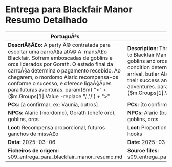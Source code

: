 ﻿# Entrega para Blackfair Manor  Resumo Detalhado

| PortuguÃªs | English |
|-----------|---------|
| **DescriÃ§Ã£o:** A party Ã© contratada para escoltar uma carroÃ§a atÃ© Ã  mansÃ£o Blackfair. Sofrem emboscadas de goblins e orcs liderados por Gorath. O estado final da carroÃ§a determina o pagamento recebido. Ao chegarem, o mordomo Alaric recompensa-os conforme o sucesso, e oferece ligaÃ§Ãµes para futuras aventuras. param($m) "<" + ($m.Groups[1].Value -replace '\\','/') + ">"  | **Description:** The party is hired to escort a cart to Blackfair Manor. They are ambushed by goblins and orcs led by Gorath. The carts final condition determines the payment. Upon arrival, butler Alaric rewards them based on their success and offers hooks for future adventures. param($m) "<" + ($m.Groups[1].Value -replace '\\','/') + ">"  |
| **PCs:** [a confirmar, ex: Vaunia, outros] | **PCs:** [to confirm, e.g. Vaunia, others] |
| **NPCs:** Alaric (mordomo), Gorath (chefe orc), goblins, orcs | **NPCs:** Alaric (butler), Gorath (orc chief), goblins, orcs |
| **Loot:** Recompensa proporcional, futuros ganchos de missÃ£o | **Loot:** Proportional reward, future mission hooks |
| **Data:** 2025-03-06 | **Date:** 2025-03-06 |
| **Ficheiros de origem:** s09_entrega_para_blackfair_manor_resumo.md | **Source files:** s09_entrega_para_blackfair_manor_resumo.md |


























